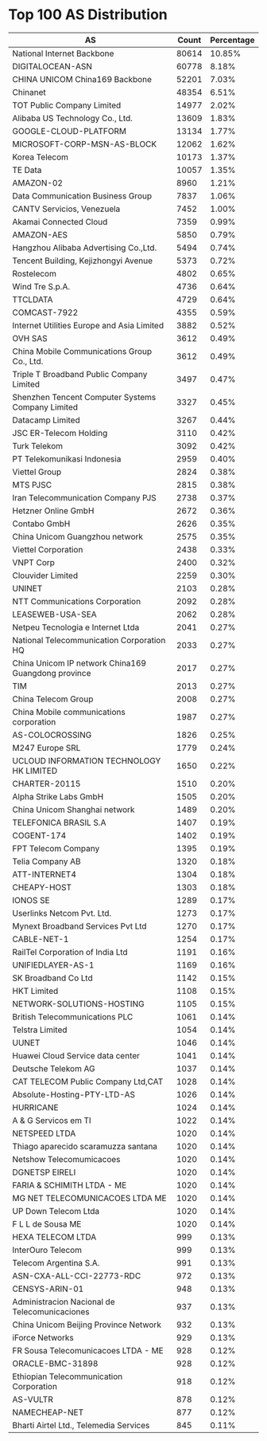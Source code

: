 # Top 100 AS Distribution
| AS | Count | Percentage |
|----|----|----|
| National Internet Backbone | 80614 | 10.85% |
| DIGITALOCEAN-ASN | 60778 | 8.18% |
| CHINA UNICOM China169 Backbone | 52201 | 7.03% |
| Chinanet | 48354 | 6.51% |
| TOT Public Company Limited | 14977 | 2.02% |
| Alibaba US Technology Co., Ltd. | 13609 | 1.83% |
| GOOGLE-CLOUD-PLATFORM | 13134 | 1.77% |
| MICROSOFT-CORP-MSN-AS-BLOCK | 12062 | 1.62% |
| Korea Telecom | 10173 | 1.37% |
| TE Data | 10057 | 1.35% |
| AMAZON-02 | 8960 | 1.21% |
| Data Communication Business Group | 7837 | 1.06% |
| CANTV Servicios, Venezuela | 7452 | 1.00% |
| Akamai Connected Cloud | 7359 | 0.99% |
| AMAZON-AES | 5850 | 0.79% |
| Hangzhou Alibaba Advertising Co.,Ltd. | 5494 | 0.74% |
| Tencent Building, Kejizhongyi Avenue | 5373 | 0.72% |
| Rostelecom | 4802 | 0.65% |
| Wind Tre S.p.A. | 4736 | 0.64% |
| TTCLDATA | 4729 | 0.64% |
| COMCAST-7922 | 4355 | 0.59% |
| Internet Utilities Europe and Asia Limited | 3882 | 0.52% |
| OVH SAS | 3612 | 0.49% |
| China Mobile Communications Group Co., Ltd. | 3612 | 0.49% |
| Triple T Broadband Public Company Limited | 3497 | 0.47% |
| Shenzhen Tencent Computer Systems Company Limited | 3327 | 0.45% |
| Datacamp Limited | 3267 | 0.44% |
| JSC ER-Telecom Holding | 3110 | 0.42% |
| Turk Telekom | 3092 | 0.42% |
| PT Telekomunikasi Indonesia | 2959 | 0.40% |
| Viettel Group | 2824 | 0.38% |
| MTS PJSC | 2815 | 0.38% |
| Iran Telecommunication Company PJS | 2738 | 0.37% |
| Hetzner Online GmbH | 2672 | 0.36% |
| Contabo GmbH | 2626 | 0.35% |
| China Unicom Guangzhou network | 2575 | 0.35% |
| Viettel Corporation | 2438 | 0.33% |
| VNPT Corp | 2400 | 0.32% |
| Clouvider Limited | 2259 | 0.30% |
| UNINET | 2103 | 0.28% |
| NTT Communications Corporation | 2092 | 0.28% |
| LEASEWEB-USA-SEA | 2062 | 0.28% |
| Netpeu Tecnologia e Internet Ltda | 2041 | 0.27% |
| National Telecommunication Corporation HQ | 2033 | 0.27% |
| China Unicom IP network China169 Guangdong province | 2017 | 0.27% |
| TIM | 2013 | 0.27% |
| China Telecom Group | 2008 | 0.27% |
| China Mobile communications corporation | 1987 | 0.27% |
| AS-COLOCROSSING | 1826 | 0.25% |
| M247 Europe SRL | 1779 | 0.24% |
| UCLOUD INFORMATION TECHNOLOGY HK LIMITED | 1650 | 0.22% |
| CHARTER-20115 | 1510 | 0.20% |
| Alpha Strike Labs GmbH | 1505 | 0.20% |
| China Unicom Shanghai network | 1489 | 0.20% |
| TELEFONICA BRASIL S.A | 1407 | 0.19% |
| COGENT-174 | 1402 | 0.19% |
| FPT Telecom Company | 1395 | 0.19% |
| Telia Company AB | 1320 | 0.18% |
| ATT-INTERNET4 | 1304 | 0.18% |
| CHEAPY-HOST | 1303 | 0.18% |
| IONOS SE | 1289 | 0.17% |
| Userlinks Netcom Pvt. Ltd. | 1273 | 0.17% |
| Mynext Broadband Services Pvt Ltd | 1270 | 0.17% |
| CABLE-NET-1 | 1254 | 0.17% |
| RailTel Corporation of India Ltd | 1191 | 0.16% |
| UNIFIEDLAYER-AS-1 | 1169 | 0.16% |
| SK Broadband Co Ltd | 1142 | 0.15% |
| HKT Limited | 1108 | 0.15% |
| NETWORK-SOLUTIONS-HOSTING | 1105 | 0.15% |
| British Telecommunications PLC | 1061 | 0.14% |
| Telstra Limited | 1054 | 0.14% |
| UUNET | 1046 | 0.14% |
| Huawei Cloud Service data center | 1041 | 0.14% |
| Deutsche Telekom AG | 1037 | 0.14% |
| CAT TELECOM Public Company Ltd,CAT | 1028 | 0.14% |
| Absolute-Hosting-PTY-LTD-AS | 1026 | 0.14% |
| HURRICANE | 1024 | 0.14% |
| A & G Servicos em TI | 1022 | 0.14% |
| NETSPEED LTDA | 1020 | 0.14% |
| Thiago aparecido scaramuzza santana | 1020 | 0.14% |
| Netshow Telecomumicacoes | 1020 | 0.14% |
| DGNETSP EIRELI | 1020 | 0.14% |
| FARIA & SCHIMITH LTDA - ME | 1020 | 0.14% |
| MG NET TELECOMUNICACOES LTDA ME | 1020 | 0.14% |
| UP Down Telecom Ltda | 1020 | 0.14% |
| F L L de Sousa ME | 1020 | 0.14% |
| HEXA TELECOM LTDA | 999 | 0.13% |
| InterOuro Telecom | 999 | 0.13% |
| Telecom Argentina S.A. | 991 | 0.13% |
| ASN-CXA-ALL-CCI-22773-RDC | 972 | 0.13% |
| CENSYS-ARIN-01 | 948 | 0.13% |
| Administracion Nacional de Telecomunicaciones | 937 | 0.13% |
| China Unicom Beijing Province Network | 932 | 0.13% |
| iForce Networks | 929 | 0.13% |
| FR Sousa Telecomunicacoes LTDA - ME | 928 | 0.12% |
| ORACLE-BMC-31898 | 928 | 0.12% |
| Ethiopian Telecommunication Corporation | 918 | 0.12% |
| AS-VULTR | 878 | 0.12% |
| NAMECHEAP-NET | 877 | 0.12% |
| Bharti Airtel Ltd., Telemedia Services | 845 | 0.11% |
